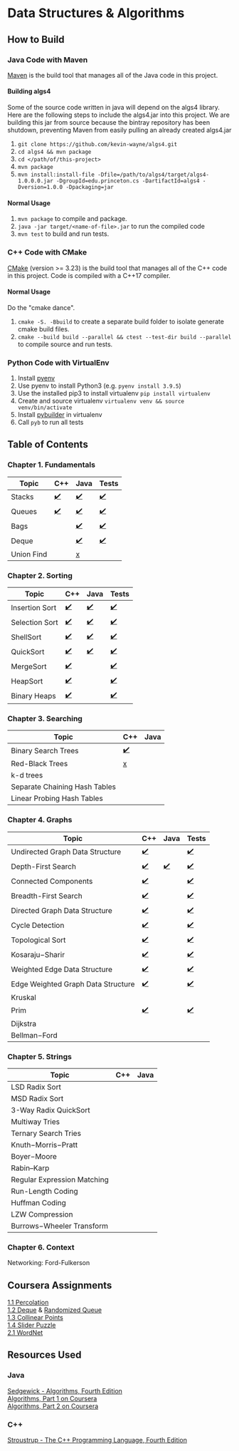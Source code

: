 # Data Structures & Algorithms

## How to Build
### Java Code with Maven
[Maven](https://maven.apache.org/) is the build tool that manages all of the
Java code in this project. 

#### Building algs4 
Some of the source code written in java will depend on the algs4 library. Here
are the following steps to include the algs4.jar into this project. We are
building this jar from source because the bintray repository has been shutdown,
preventing Maven from easily pulling an already created algs4.jar

1. `git clone https://github.com/kevin-wayne/algs4.git`
2. `cd algs4 && mvn package`
3. `cd </path/of/this-project>`
4. `mvn package`
5. `mvn install:install-file -Dfile=/path/to/algs4/target/algs4-1.0.0.0.jar -DgroupId=edu.princeton.cs -DartifactId=algs4 -Dversion=1.0.0 -Dpackaging=jar`

#### Normal Usage
1. `mvn package` to compile and package. 
2. `java -jar target/<name-of-file>.jar` to run the compiled code 
3. `mvn test` to build and run tests.

### C++ Code with CMake
[CMake](https://cmake.org/) (version >= 3.23) is the build tool that manages all of the C++
code in this project. Code is compiled with a C++17 compiler.

#### Normal Usage
Do the "cmake dance". 
1. `cmake -S. -Bbuild` to create a separate build folder to isolate generate cmake build
files. 
2. `cmake --build build --parallel && ctest --test-dir build --parallel` to compile source and run tests.

### Python Code with VirtualEnv
1. Install [pyenv](https://github.com/pyenv/pyenv#installation) 
2. Use pyenv to install Python3 (e.g. `pyenv install 3.9.5`) 
3. Use the installed pip3 to install virtualenv `pip install virtualenv` 
4. Create and source virtualenv `virtualenv venv && source venv/bin/activate` 
5. Install [pybuilder](https://pybuilder.io/documentation/tutorial) in virtualenv 
6. Call `pyb` to run all tests

## Table of Contents
### Chapter 1. Fundamentals
| Topic | C++ | Java | Tests |
|-------|-----|------|-------|
| Stacks | [:heavy_check_mark:](https://github.com/anthonygraca/algorithms/blob/main/src/main/cpp/fundamentals/stack) | [:heavy_check_mark:](https://github.com/anthonygraca/algorithms/blob/main/src/main/java/io/anthonygraca/princeton/chapter1/stack) | [:heavy_check_mark:](https://github.com/anthonygraca/algorithms/tree/main/src/test/cpp/fundamentals/stack) |
| Queues | [:heavy_check_mark:](https://github.com/anthonygraca/algorithms/blob/main/src/main/cpp/fundamentals/queue) | [:heavy_check_mark:](https://github.com/anthonygraca/algorithms/blob/main/src/main/java/io/anthonygraca/princeton/chapter1/queue) | [:heavy_check_mark:](https://github.com/anthonygraca/algorithms/blob/main/src/test/cpp/fundamentals/queue/queue-test.cpp) |
| Bags   | | [:heavy_check_mark:](https://github.com/anthonygraca/algorithms/blob/main/src/main/java/io/anthonygraca/princeton/chapter1/bag) | [:heavy_check_mark:](https://github.com/anthonygraca/algorithms/tree/main/src/test/java/io/anthonygraca/princeton/chapter1/bag) |
| Deque  | | [:heavy_check_mark:](https://github.com/anthonygraca/algorithms/blob/main/src/main/java/io/anthonygraca/princeton/chapter1/deque/) | [:heavy_check_mark:](https://github.com/anthonygraca/algorithms/blob/main/src/test/java/io/anthonygraca/princeton/chapter1/deque/DequeTest.java) |
| Union Find | | [x](https://github.com/anthonygraca/algorithms/blob/main/src/main/java/io/anthonygraca/princeton/chapter1/UnionFind.java) |
### Chapter 2. Sorting
| Topic | C++ | Java | Tests |
|-------|-----|------|-------|
| Insertion Sort | [:heavy_check_mark:](https://github.com/anthonygraca/algorithms/blob/main/src/main/cpp/sorting/insertion/insertion-sort.h) | [:heavy_check_mark:](https://github.com/anthonygraca/algorithms/blob/main/src/main/java/io/anthonygraca/princeton/chapter2/Insertion.java) | [:heavy_check_mark:](https://github.com/anthonygraca/algorithms/blob/main/src/test/cpp/sorting/insertion/insertion-sort-test.cpp) |
| Selection Sort | [:heavy_check_mark:](https://github.com/anthonygraca/algorithms/blob/main/src/main/cpp/sorting/selection/selection-sort.h) | [:heavy_check_mark:](https://github.com/anthonygraca/algorithms/blob/main/src/main/java/io/anthonygraca/princeton/chapter2/Selection.java) | [:heavy_check_mark:](https://github.com/anthonygraca/algorithms/blob/main/src/test/cpp/sorting/selection/selection-sort-test.cpp) |
| ShellSort | [:heavy_check_mark:](https://github.com/anthonygraca/algorithms/blob/main/src/main/cpp/sorting/shellsort/shell-sort.h)| [:heavy_check_mark:](https://github.com/anthonygraca/algorithms/blob/main/src/main/java/io/anthonygraca/princeton/chapter2/Shell.java) | [:heavy_check_mark:](https://github.com/anthonygraca/algorithms/blob/main/src/test/cpp/sorting/shellsort/shell-sort-test.cpp) |
| QuickSort | [:heavy_check_mark:](https://github.com/anthonygraca/algorithms/blob/main/src/main/cpp/sorting/quicksort/quick-sort.h) | [:heavy_check_mark:](https://github.com/anthonygraca/algorithms/blob/main/src/main/java/io/anthonygraca/princeton/chapter2/Quick.java) | [:heavy_check_mark:](https://github.com/anthonygraca/algorithms/blob/main/src/test/cpp/sorting/quicksort/quick-sort-test.cpp) |
| MergeSort | [:heavy_check_mark:](https://github.com/anthonygraca/algorithms/blob/main/src/main/cpp/sorting/mergesort/merge-sort.h) || [:heavy_check_mark:](https://github.com/anthonygraca/algorithms/blob/main/src/main/java/io/anthonygraca/princeton/chapter2/Merge.java) | [:heavy_check_mark:](https://github.com/anthonygraca/algorithms/tree/main/src/test/cpp/sorting/mergesort) |
| HeapSort | [:heavy_check_mark:](https://github.com/anthonygraca/algorithms/blob/main/src/main/cpp/sorting/heapsort/heap-sort.h) |  | [:heavy_check_mark:](https://github.com/anthonygraca/algorithms/blob/main/src/test/cpp/sorting/heapsort/heap-sort-test.cpp) | 
| Binary Heaps | [:heavy_check_mark:](https://github.com/anthonygraca/algorithms/blob/main/src/main/cpp/sorting/binary-heap/binary-heap.h) |  | [:heavy_check_mark:](https://github.com/anthonygraca/algorithms/blob/main/src/test/cpp/sorting/binary-heap/binary-heap-test.cpp) |
### Chapter 3. Searching
| Topic | C++ | Java |
|-------|-----|------|
| Binary Search Trees | [:heavy_check_mark:](https://github.com/anthonygraca/algorithms/blob/main/src/main/cpp/searching/binary-search-tree/binary-search-tree.h) | | [:heavy_check_mark:](https://github.com/anthonygraca/algorithms/blob/main/src/test/cpp/searching/binary-search-tree/binary-search-tree-test.cpp) |
| Red-Black Trees | [x](https://github.com/anthonygraca/algorithms/blob/main/src/main/cpp/searching/red-black-tree/red-black-tree.h) | | [:heavy_check_mark:](https://github.com/anthonygraca/algorithms/blob/main/src/test/cpp/searching/red-black-tree/red-black-tree-test.cpp) |
| k-d trees | | |
| Separate Chaining Hash Tables | | |
| Linear Probing Hash Tables | | |
### Chapter 4. Graphs
| Topic | C++ | Java | Tests |
|-------|-----|------|-------|
| Undirected Graph Data Structure | [:heavy_check_mark:](https://github.com/anthonygraca/algorithms/blob/main/src/main/cpp/graph/graph.h) | | [:heavy_check_mark:](https://github.com/anthonygraca/algorithms/blob/main/src/test/cpp/graph/graph-test.cpp) |
| Depth-First Search | [:heavy_check_mark:](https://github.com/anthonygraca/algorithms/blob/main/src/main/cpp/graph/undirected/depth-first-search.h) | [:heavy_check_mark:](https://github.com/anthonygraca/algorithms/blob/main/src/main/java/io/anthonygraca/princeton/chapter4/WordNet/DeluxeBFS.java) | [:heavy_check_mark:](https://github.com/anthonygraca/algorithms/blob/main/src/test/cpp/graph/undirected/depth-first-search-test.cpp) |
| Connected Components | [:heavy_check_mark:](https://github.com/anthonygraca/algorithms/blob/main/src/main/cpp/graph/undirected/connected-components.h) | | [:heavy_check_mark:](https://github.com/anthonygraca/algorithms/blob/main/src/test/cpp/graph/undirected/connected-components-test.cpp) |
| Breadth-First Search | [:heavy_check_mark:](https://github.com/anthonygraca/algorithms/blob/main/src/main/cpp/graph/undirected/breadth-first-paths.h) | | [:heavy_check_mark:](https://github.com/anthonygraca/algorithms/blob/main/src/test/cpp/graph/undirected/breadth-first-paths-test.cpp) |
| Directed Graph Data Structure | [:heavy_check_mark:](https://github.com/anthonygraca/algorithms/blob/main/src/main/cpp/graph/digraph.h) | | [:heavy_check_mark:](https://github.com/anthonygraca/algorithms/blob/main/src/test/cpp/graph/digraph-test.cpp) |
| Cycle Detection | [:heavy_check_mark:](https://github.com/anthonygraca/algorithms/blob/main/src/main/cpp/graph/directed/cycle.h) | | [:heavy_check_mark:](https://github.com/anthonygraca/algorithms/blob/main/src/test/cpp/graph/directed/cycle-test.cpp) |
| Topological Sort | [:heavy_check_mark:](https://github.com/anthonygraca/algorithms/blob/main/src/main/cpp/graph/directed/topological-sort.h) | | [:heavy_check_mark:](https://github.com/anthonygraca/algorithms/blob/main/src/test/cpp/graph/directed/topological-sort-test.cpp) |
| Kosaraju−Sharir | [:heavy_check_mark:](https://github.com/anthonygraca/algorithms/blob/main/src/main/cpp/graph/directed/kosaraju-sharir.h) | | [:heavy_check_mark:](https://github.com/anthonygraca/algorithms/blob/main/src/test/cpp/graph/directed/kosaraju-sharir-test.cpp) |
| Weighted Edge Data Structure | [:heavy_check_mark:](https://github.com/anthonygraca/algorithms/blob/main/src/main/cpp/graph/undirected/minimum-spanning-tree/edge.h) | | [:heavy_check_mark:](https://github.com/anthonygraca/algorithms/blob/main/src/test/cpp/graph/undirected/minimum-spanning-tree/edge-weighted-graph-test.cc) |
| Edge Weighted Graph Data Structure | [:heavy_check_mark:](https://github.com/anthonygraca/algorithms/blob/main/src/main/cpp/graph/undirected/minimum-spanning-tree/edge-weighted-graph.h) | | [:heavy_check_mark:](https://github.com/anthonygraca/algorithms/blob/main/src/test/cpp/graph/undirected/minimum-spanning-tree/edge-weighted-graph-test.cc) |
| Kruskal | | |
| Prim | [:heavy_check_mark:](https://github.com/anthonygraca/algorithms/blob/main/src/main/cpp/graph/undirected/minimum-spanning-tree/lazy-prim.h) | | [:heavy_check_mark:](https://github.com/anthonygraca/algorithms/blob/main/src/test/cpp/graph/undirected/minimum-spanning-tree/lazy-prim-test.cc) |
| Dijkstra | | |
| Bellman−Ford | | |
### Chapter 5. Strings
| Topic | C++ | Java |
|-------|-----|------|
| LSD Radix Sort | | |
| MSD Radix Sort | | |
| 3-Way Radix QuickSort | | |
| Multiway Tries | | |
| Ternary Search Tries | | |
| Knuth−Morris−Pratt | | |
| Boyer−Moore | | |
| Rabin–Karp | | |
| Regular Expression Matching | | |
| Run-Length Coding | | |
| Huffman Coding | | |
| LZW Compression | | |
| Burrows−Wheeler Transform | | |
### Chapter 6. Context
Networking: Ford-Fulkerson

## Coursera Assignments
[1.1 Percolation](https://github.com/anthonygraca/algorithms/tree/main/src/main/java/io/anthonygraca/princeton/chapter1/percolation) \
[1.2 Deque](https://github.com/anthonygraca/algorithms/blob/main/src/main/java/io/anthonygraca/princeton/chapter1/deque/Deque.java) & [Randomized Queue](https://github.com/anthonygraca/algorithms/blob/main/src/main/java/io/anthonygraca/princeton/chapter1/randomized_queue/RandomizedQueue.java) \
[1.3 Collinear Points](https://github.com/anthonygraca/algorithms/blob/main/src/main/java/io/anthonygraca/princeton/chapter2/CollinearPoints/FastCollinearPoints.java) \
[1.4 Slider Puzzle](https://github.com/anthonygraca/algorithms/blob/main/src/main/java/io/anthonygraca/princeton/chapter2/EightPuzzle/) \
[2.1 WordNet](https://github.com/anthonygraca/algorithms/blob/main/src/main/java/io/anthonygraca/princeton/chapter4/WordNet/) 
## Resources Used
### Java
[Sedgewick - Algorithms, Fourth Edition](https://www.amazon.com/Algorithms-4th-Robert-Sedgewick/dp/032157351X) \
[Algorithms, Part 1 on Coursera](https://www.coursera.org/learn/algorithms-part1/home/info) \
[Algorithms, Part 2 on Coursera](https://www.coursera.org/learn/algorithms-part2/home/info)
### C++
[Stroustrup - The C++ Programming Language, Fourth Edition](https://www.amazon.com/C-Programming-Language-4th/dp/0321563840)
